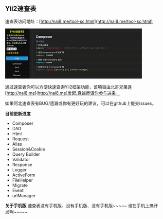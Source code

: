 ## Yii2速查表
速查表访问地址：[http://nai8.me/tool-sc.html](http://nai8.me/tool-sc.html)

![sc-img.png](images/sc-img.png)

通过速查表你可以方便快速查询Yii2框架功能，该项目由北哥兄弟连[http://nai8.me](http://nai8.me)发起,真诚邀请你参与进来。

如果阿北速查表有BUG/遗漏或你有更好玩的建议，可以在github上提交issues。

**目前更新进度**
- Composer
- DAO
- Html
- Request
- Alias
- Session&Cookie
- Query Builder
- Validator
- Response
- Logger
- ActiveForm
- FileHelper
- Migrate
- Event
- urlManager

**关于手机版**
速查表没有手机版、没有手机版、没有手机版~~~~~ 谁在手机上搞开发啊~~~~~